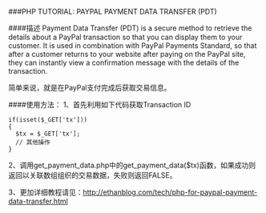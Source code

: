 ###PHP TUTORIAL: PAYPAL PAYMENT DATA TRANSFER (PDT)

####描述
Payment Data Transfer (PDT) is a secure method to retrieve the details about a PayPal transaction so that you can display them to your customer. It is used in combination with PayPal Payments Standard, so that after a customer returns to your website after paying on the PayPal site, they can instantly view a confirmation message with the details of the transaction.


简单来说，就是在PayPal支付完成后获取交易信息。


####使用方法：
1、首先利用如下代码获取Transaction ID


    if(isset($_GET['tx']))
    {
      $tx = $_GET['tx'];
      // 其他操作
    }


2、调用get_payment_data.php中的get_payment_data($tx)函数，如果成功则返回以关联数组组织的交易数据，失败则返回FALSE。


3、更加详细教程请见：http://ethanblog.com/tech/php-for-paypal-payment-data-transfer.html
